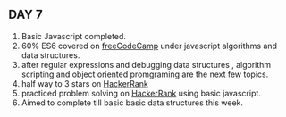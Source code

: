 ## DAY 7
1. Basic Javascript completed. 
2. 60% ES6 covered on [freeCodeCamp](https://www.freecodecamp.org/learn/) under javascript algorithms and data structures.
3. after regular expressions and debugging data structures , algorithm scripting and object oriented promgraming are the next few topics.
4. half way to 3 stars on [HackerRank](https://www.hackerrank.com/domains/tutorials/10-days-of-javascript?filters%5Bstatus%5D%5B%5D=unsolved&badge_type=10-days-of-javascript)
5. practiced problem solving on [HackerRank](https://www.hackerrank.com/domains/algorithms?filters%5Bstatus%5D%5B%5D=unsolved&badge_type=problem-solving) using basic javascript.
6. Aimed to complete till basic basic data structures this week.
